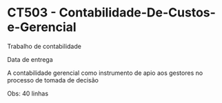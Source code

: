 # CT503 - Contabilidade-De-Custos-e-Gerencial

Trabalho de contabilidade

Data de entrega

A contabilidade gerencial como instrumento de apio aos gestores no processo de tomada de decisão

Obs: 40 linhas